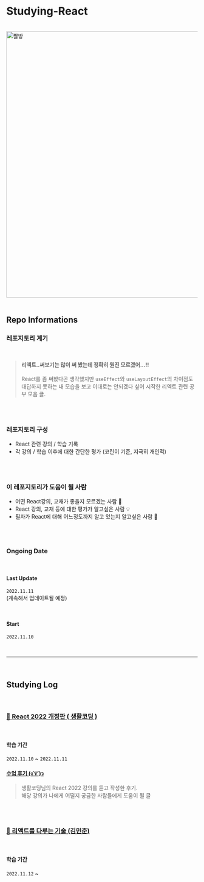 # Studying-React

<br/>

<img src="https://img1.daumcdn.net/thumb/R1280x0/?scode=mtistory2&fname=https%3A%2F%2Fk.kakaocdn.net%2Fdn%2FFzu2L%2FbtrQUBH76F7%2F6FfTNS4yIxOidZIsz5yK50%2Fimg.png" width="700" alt="짤방" />

<br/>
<br/>

## Repo Informations

### 레포지토리 계기

<br/>

> <b>리엑트..써보기는 많이 써 봤는데 정확히 뭔진 모르겠어...!! </b><br/><br/>
> React를 좀 써봤다곤 생각했지만 `useEffect`와 `useLayoutEffect`의 차이점도 대답하지 못하는 내 모습을 보고 이대로는 안되겠다 싶어 시작한 리엑트 관련 공부 모음 글.

<br/>
<br/>

### 레포지토리 구성

-   React 관련 강의 / 학습 기록
-   각 강의 / 학습 이후에 대한 간단한 평가 (코린이 기준, 지극히 개인적)

<br/>
<br/>

### 이 레포지토리가 도움이 될 사람

-   어떤 React강의, 교재가 좋을지 모르겠는 사람 🤔
-   React 강의, 교재 등에 대한 평가가 알고싶은 사람 💡
-   필자가 React에 대해 어느정도까지 알고 있는지 알고싶은 사람 👀

<br/>
<br/>

### Ongoing Date

<br/>

#### Last Update

`2022.11.11`<br/>
(계속해서 업데이트될 예정)

<br/>

#### Start

`2022.11.10`
<br/>

<br/>

---

<br/>

## Studying Log

<br/>

### [📁 React 2022 개정판 ( 생활코딩 )](https://github.com/MayOwall/studying-react/tree/main/react2022_lifeCoding)

<br/>

#### 학습 기간

`2022.11.10` ~ `2022.11.11`

#### [수업 후기 (ง˙∇˙)ว](https://github.com/MayOwall/studying-react/blob/main/react2022_lifeCoding/0.%20%EC%88%98%EC%97%85%20%ED%9B%84%EA%B8%B0.md)

> 생활코딩님의 React 2022 강의를 듣고 작성한 후기.<br/>
> 해당 강의가 나에게 어떨지 궁금한 사람들에게 도움이 될 글

<br/>
<br/>

### [📁 리액트를 다루는 기술 (김민준)]()

<br/>

#### 학습 기간

`2022.11.12` ~
